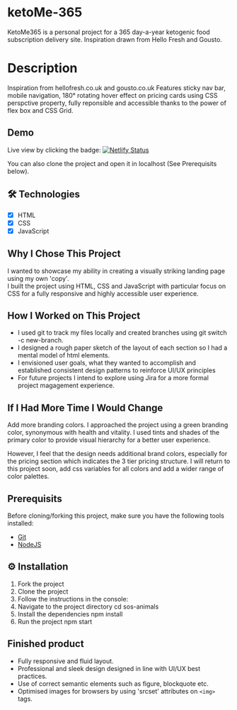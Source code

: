 # ketoMe-365
KetoMe365 is a personal project for a 365 day-a-year ketogenic food subscription delivery site. Inspiration drawn from Hello Fresh and Gousto.

# Description 

Inspiration from hellofresh.co.uk and gousto.co.uk
Features sticky nav bar, mobile navigation, 180° rotating hover effect on pricing cards using CSS perspctive property, fully reponsible and accessible thanks to the power of flex box and CSS Grid. 

## Demo

Live view by clicking the badge: [![Netlify Status](https://api.netlify.com/api/v1/badges/f9a7f8d3-58ca-44ed-a038-ae8d2efd31a5/deploy-status)](https://ketome365.netlify.app/)

You can also clone the project and open it in localhost (See Prerequisits below).

## 🛠 Technologies
- [x] HTML
- [x] CSS
- [x] JavaScript

## Why I Chose This Project
I wanted to showcase my ability in creating a visually striking landing page using my own 'copy'.  
I built the project using HTML, CSS and JavaScript with particular focus on CSS for a fully responsive and highly accessible
user experience. 

## How I Worked on This Project
- I used git to track my files locally and created branches using git switch -c new-branch.
- I designed a rough paper sketch of the layout of each section so I had a mental model of html elements.
- I envisioned user goals, what they wanted to accomplish and established consistent design patterns to reinforce UI/UX principles
- For future projects I intend to explore using Jira for a more formal project magagement experience. 

## If I Had More Time I Would Change

Add more branding colors. I approached the project using a green branding color, synonymous with health and vitality. I used tints and
shades of the primary color to provide visual hierarchy for a better user experience. 

However, I feel that the design needs additional brand colors, especially for the pricing section which indicates the 3 tier pricing structure. I will return to this project soon, add css variables for all colors and add a wider range of color palettes. 

## Prerequisits

Before cloning/forking this project, make sure you have the following tools installed:

- [Git](https://git-scm.com/downloads)
- [NodeJS](https://nodejs.org/en/download/)

## ⚙️ Installation

1. Fork the project
2. Clone the project
3. Follow the instructions in the console:
4. Navigate to the project directory cd sos-animals
5. Install the dependencies npm install
6. Run the project npm start

## Finished product

- Fully responsive and fluid layout.
- Professional and sleek design designed in line with UI/UX best practices. 
- Use of correct semantic elements such as figure, blockquote etc.
- Optimised images for browsers by using 'srcset' attributes on `<img>` tags.
